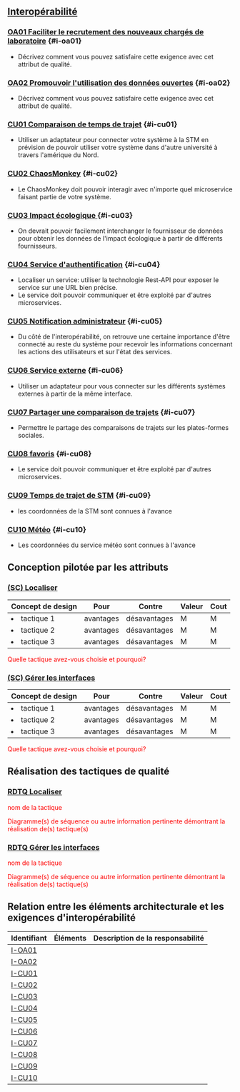 ## [Interopérabilité](#da-interoperabilite)

### [OA01 Faciliter le recrutement des nouveaux chargés de laboratoire](#oa01) {#i-oa01}
- Décrivez comment vous pouvez satisfaire cette exigence avec cet attribut de qualité.

### [OA02 Promouvoir l'utilisation des données ouvertes](#oa02) {#i-oa02}
- Décrivez comment vous pouvez satisfaire cette exigence avec cet attribut de qualité.


### [CU01 Comparaison de temps de trajet](#cu01) {#i-cu01}
- Utiliser un adaptateur pour connecter votre système à la STM en prévision de pouvoir utiliser votre système dans d'autre université à travers l'amérique du Nord.

### [CU02 ChaosMonkey](#cu02) {#i-cu02}
- Le ChaosMonkey doit pouvoir interagir avec n'importe quel microservice faisant partie de votre système.

### [CU03 Impact écologique ](#cu03) {#i-cu03}
- On devrait pouvoir facilement interchanger le fournisseur de données pour obtenir les données de l'impact écologique à partir de différents fournisseurs. 

### [CU04 Service d'authentification](#cu04) {#i-cu04}
- Localiser un service: utiliser la technologie Rest-API pour exposer le service sur une URL bien précise.
- Le service doit pouvoir communiquer et être exploité par d'autres microservices.

### [CU05 Notification administrateur](#cu05) {#i-cu05}
- Du côté de l'interopérabilité, on retrouve une certaine importance d'être connecté au reste du système pour recevoir les informations concernant les actions des utilisateurs et sur l'état des services.

### [CU06 Service externe](#cu06) {#i-cu06}
- Utiliser un adaptateur pour vous connecter sur les différents systèmes externes à partir de la même interface.

### [CU07 Partager une comparaison de trajets](#cu07) {#i-cu07}
- Permettre le partage des comparaisons de trajets sur les plates-formes sociales. 

### [CU08 favoris](#cu08) {#i-cu08}
- Le service doit pouvoir communiquer et être exploité par d'autres microservices.

### [CU09 Temps de trajet de STM](#cu09) {#i-cu09}
- les coordonnées de la STM sont connues à l'avance
  
### [CU10 Météo](#cu10) {#i-cu10}
- Les coordonnées du service météo sont connues à l'avance
  
## Conception pilotée par les attributs

### [(SC) Localiser](#rdtq-localiser)
<div class="concept interoperabilite">

|Concept de design| Pour | Contre| Valeur | Cout|
|-----------------|------|-------|--------|-----|
| <li>tactique 1</li>|avantages| désavantages|M|M|
| <li>tactique 2</li>|avantages| désavantages|M|M|
| <li>tactique 3</li>|avantages| désavantages|M|M|
</div>
<span style="color:red">Quelle tactique avez-vous choisie et pourquoi?</span>

### [(SC) Gérer les interfaces](#rdtq-gérer-les-ressources)
<div class="concept interoperabilite">

|Concept de design| Pour | Contre| Valeur | Cout|
|-----------------|------|-------|--------|-----|
| <li>tactique 1</li>|avantages| désavantages|M|M|
| <li>tactique 2</li>|avantages| désavantages|M|M|
| <li>tactique 3</li>|avantages| désavantages|M|M|
</div>
<span style="color:red">Quelle tactique avez-vous choisie et pourquoi?</span>

## Réalisation des tactiques de qualité

### [RDTQ Localiser](#sc-localiser)
  <span style="color:red">nom de la tactique</span>

  <span style="color:red">Diagramme(s) de séquence ou autre information pertinente démontrant la réalisation de(s) tactique(s)</span>
  
### [RDTQ Gérer les interfaces](#sc-gérer-les-interfaces)
  <span style="color:red">nom de la tactique</span>
  
  <span style="color:red">Diagramme(s) de séquence ou autre information pertinente démontrant la réalisation de(s) tactique(s)</span>
  
## Relation entre les éléments architecturale et les exigences d'interopérabilité
|Identifiant|Éléments|Description de la responsabilité|
|-----------|--------|-------------------------------|
|[I-OA01](#i-oa01) | |
|[I-OA02](#i-oa02) | |
|[I-CU01](#i-cu01) | |
|[I-CU02](#i-cu02) | |
|[I-CU03](#i-cu03) | |
|[I-CU04](#i-cu04) | |
|[I-CU05](#i-cu05) | |
|[I-CU06](#i-cu06) | |
|[I-CU07](#i-cu07) | |
|[I-CU08](#i-cu08) | |
|[I-CU09](#i-cu09) | |
|[I-CU10](#i-cu10) | |


